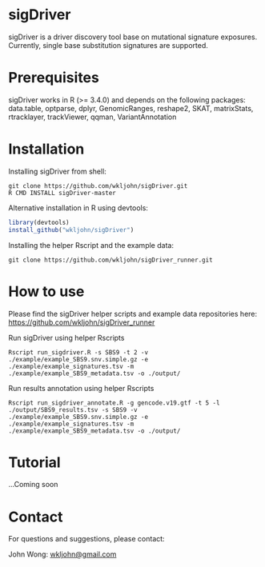 # sigDriver
sigDriver is a driver discovery tool base on mutational signature exposures. Currently,  single base substitution signatures are supported.

# Prerequisites
sigDriver works in R (>= 3.4.0) and depends on the following packages: data.table, optparse, dplyr, GenomicRanges, reshape2, SKAT, matrixStats, rtracklayer, trackViewer, qqman, VariantAnnotation

# Installation
Installing sigDriver from shell:
```console
git clone https://github.com/wkljohn/sigDriver.git
R CMD INSTALL sigDriver-master
```

Alternative installation in R using devtools:
```R
library(devtools)
install_github("wkljohn/sigDriver")
```

Installing the helper Rscript and the example data:
```console
git clone https://github.com/wkljohn/sigDriver_runner.git
```

# How to use
Please find the sigDriver helper scripts and example data repositories here:
https://github.com/wkljohn/sigDriver_runner

Run sigDriver using helper Rscripts
```console
Rscript run_sigdriver.R -s SBS9 -t 2 -v ./example/example_SBS9.snv.simple.gz -e ./example/example_signatures.tsv -m ./example/example_SBS9_metadata.tsv -o ./output/
```

Run results annotation using helper Rscripts
```console
Rscript run_sigdriver_annotate.R -g gencode.v19.gtf -t 5 -l ./output/SBS9_results.tsv -s SBS9 -v ./example/example_SBS9.snv.simple.gz -e ./example/example_signatures.tsv -m ./example/example_SBS9_metadata.tsv -o ./output/
```

# Tutorial
...Coming soon

# Contact
For questions and suggestions, please contact:

John Wong: wkljohn@gmail.com
